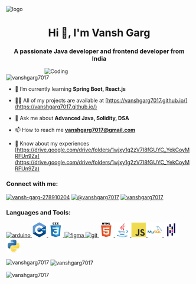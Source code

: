 ![logo](https://github.com/vanshgarg7017/vanshgarg7017/blob/main/git.png)
<h1 align="center">Hi 👋, I'm Vansh Garg</h1>
<h3 align="center">A passionate Java developer and frontend developer from India</h3>
<img align="right" alt="Coding" width="400" src="https://cdn.dribbble.com/users/1162077/screenshots/3848914/programmer.gif">

<p align="left"> <img src="https://komarev.com/ghpvc/?username=vanshgarg7017&label=Profile%20views&color=0e75b6&style=flat" alt="vanshgarg7017" /> </p>


- 🌱 I’m currently learning **Spring Boot, React.js**

- 👨‍💻 All of my projects are available at [https://vanshgarg7017.github.io/](https://vanshgarg7017.github.io/)

- 💬 Ask me about **Advanced Java, Solidity, DSA**

- 📫 How to reach me **vanshgarg7017@gmail.com**

- 📄 Know about my experiences [https://drive.google.com/drive/folders/1wjxy1g2zV7I8fGUYC_YekCoyMRFUn9Za](https://drive.google.com/drive/folders/1wjxy1g2zV7I8fGUYC_YekCoyMRFUn9Za)

<h3 align="left">Connect with me:</h3>
<p align="left">
<a href="https://linkedin.com/in/vansh-garg-278910204" target="blank"><img align="center" src="https://raw.githubusercontent.com/rahuldkjain/github-profile-readme-generator/master/src/images/icons/Social/linked-in-alt.svg" alt="vansh-garg-278910204" height="30" width="40" /></a>
<a href="https://www.hackerrank.com/@vanshgarg7017" target="blank"><img align="center" src="https://raw.githubusercontent.com/rahuldkjain/github-profile-readme-generator/master/src/images/icons/Social/hackerrank.svg" alt="@vanshgarg7017" height="30" width="40" /></a>
<a href="https://www.leetcode.com/vanshgarg7017" target="blank"><img align="center" src="https://raw.githubusercontent.com/rahuldkjain/github-profile-readme-generator/master/src/images/icons/Social/leet-code.svg" alt="vanshgarg7017" height="30" width="40" /></a>
</p>

<h3 align="left">Languages and Tools:</h3>
<p align="left"> <a href="https://www.arduino.cc/" target="_blank" rel="noreferrer"> <img src="https://cdn.worldvectorlogo.com/logos/arduino-1.svg" alt="arduino" width="40" height="40"/> </a> <a href="https://www.w3schools.com/cpp/" target="_blank" rel="noreferrer"> <img src="https://raw.githubusercontent.com/devicons/devicon/master/icons/cplusplus/cplusplus-original.svg" alt="cplusplus" width="40" height="40"/> </a> <a href="https://www.w3schools.com/css/" target="_blank" rel="noreferrer"> <img src="https://raw.githubusercontent.com/devicons/devicon/master/icons/css3/css3-original-wordmark.svg" alt="css3" width="40" height="40"/> </a> <a href="https://www.figma.com/" target="_blank" rel="noreferrer"> <img src="https://www.vectorlogo.zone/logos/figma/figma-icon.svg" alt="figma" width="40" height="40"/> </a> <a href="https://git-scm.com/" target="_blank" rel="noreferrer"> <img src="https://www.vectorlogo.zone/logos/git-scm/git-scm-icon.svg" alt="git" width="40" height="40"/> </a> <a href="https://www.w3.org/html/" target="_blank" rel="noreferrer"> <img src="https://raw.githubusercontent.com/devicons/devicon/master/icons/html5/html5-original-wordmark.svg" alt="html5" width="40" height="40"/> </a> <a href="https://www.java.com" target="_blank" rel="noreferrer"> <img src="https://raw.githubusercontent.com/devicons/devicon/master/icons/java/java-original.svg" alt="java" width="40" height="40"/> </a> <a href="https://developer.mozilla.org/en-US/docs/Web/JavaScript" target="_blank" rel="noreferrer"> <img src="https://raw.githubusercontent.com/devicons/devicon/master/icons/javascript/javascript-original.svg" alt="javascript" width="40" height="40"/> </a> <a href="https://www.mysql.com/" target="_blank" rel="noreferrer"> <img src="https://raw.githubusercontent.com/devicons/devicon/master/icons/mysql/mysql-original-wordmark.svg" alt="mysql" width="40" height="40"/> </a> <a href="https://pandas.pydata.org/" target="_blank" rel="noreferrer"> <img src="https://raw.githubusercontent.com/devicons/devicon/2ae2a900d2f041da66e950e4d48052658d850630/icons/pandas/pandas-original.svg" alt="pandas" width="40" height="40"/> </a> <a href="https://www.python.org" target="_blank" rel="noreferrer"> <img src="https://raw.githubusercontent.com/devicons/devicon/master/icons/python/python-original.svg" alt="python" width="40" height="40"/> </a> </p>

<p><img align="left" src="https://github-readme-stats.vercel.app/api/top-langs?username=vanshgarg7017&show_icons=true&locale=en&layout=compact" alt="vanshgarg7017" /></p>

<p>&nbsp;<img align="center" src="https://github-readme-stats.vercel.app/api?username=vanshgarg7017&show_icons=true&locale=en" alt="vanshgarg7017" /></p>

<p><img align="center" src="https://github-readme-streak-stats.herokuapp.com/?user=vanshgarg7017&" alt="vanshgarg7017" /></p>

